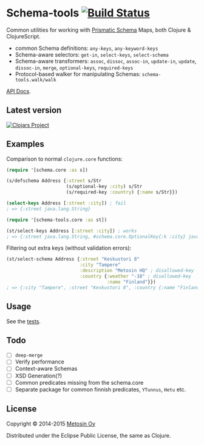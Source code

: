 # Schema-tools [![Build Status](https://travis-ci.org/metosin/schema-tools.png?branch=master)](https://travis-ci.org/metosin/schema-tools)

Common utilities for working with [Prismatic Schema](https://github.com/Prismatic/schema) Maps, both Clojure & ClojureScript.
* common Schema definitions: `any-keys`, `any-keyword-keys`
* Schema-aware selectors: `get-in`, `select-keys`, `select-schema`
* Schema-aware transformers: `assoc`, `dissoc`, `assoc-in`, `update-in`, `update`, `dissoc-in`, `merge`, `optional-keys`, `required-keys`
* Protocol-based walker for manipulating Schemas: `schema-tools.walk/walk`

[API Docs](http://metosin.github.io/schema-tools/schema-tools.core.html).

## Latest version

[![Clojars Project](http://clojars.org/metosin/schema-tools/latest-version.svg)](http://clojars.org/metosin/schema-tools)

## Examples

Comparison to normal `clojure.core` functions:

```clojure
(require '[schema.core :as s])

(s/defschema Address {:street s/Str
                      (s/optional-key :city) s/Str
                      (s/required-key :country) {:name s/Str}})

(select-keys Address [:street :city]) ; fail
; => {:street java.lang.String}

(require '[schema-tools.core :as st])

(st/select-keys Address [:street :city]) ; works
; => {:street java.lang.String, #schema.core.OptionalKey{:k :city} java.lang.String}
````

Filtering out extra keys (without validation errors):

```clojure
(st/select-schema Address {:street "Keskustori 8"
                           :city "Tampere"
                           :description "Metosin HQ" ; disallowed-key
                           :country {:weather "-18" ; disallowed-key
                                     :name "Finland"}})
; => {:city "Tampere", :street "Keskustori 8", :country {:name "Finland"}}
```

## Usage

See the [tests](https://github.com/metosin/schema-tools/blob/master/test/schema_tools/core_test.cljx).

## Todo
- [ ] `deep-merge`
- [ ] Verify performance
- [ ] Context-aware Schemas
- [ ] XSD Generation(?)
- [ ] Common predicates missing from the schema.core
- [ ] Separate package for common finnish predicates, `YTunnus`, `Hetu` etc.

## License

Copyright © 2014-2015 [Metosin Oy](http://www.metosin.fi)

Distributed under the Eclipse Public License, the same as Clojure.
